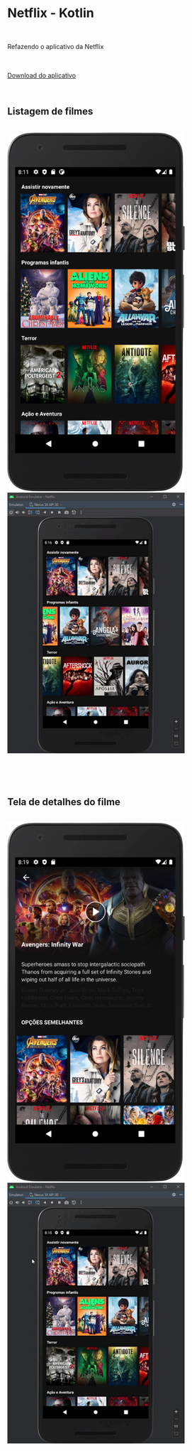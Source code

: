 <h1>Netflix - Kotlin</h1>
<br>

Refazendo o aplicativo da Netflix

<br><br>
<a href="https://drive.google.com/file/d/1nfSbRg1BQCtFrNBMpAXZX2CgoGAeolPg/view?usp=sharing">Download do aplicativo</a>

<br>
<h2>Listagem de filmes</h2>
<br>
<img style="width: 400px" src="Screens/01.png">
<img style="width: 400px" src="Screens/02.gif">
<br>

<br><br><br>
<h2>Tela de detalhes do filme</h2>
<br>
<img style="width: 400px" src="Screens/03.png">
<img style="width: 400px" src="Screens/04.gif">
<br>


